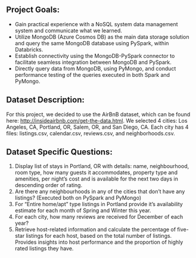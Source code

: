 ## Project Goals:
- Gain practical experience with a NoSQL system data management system and communicate what we learned.
- Utilize MongoDB (Azure Cosmos DB) as the main data storage solution and query the same MongoDB database using PySpark, within Databricks.
- Establish connectivity using the MongoDB-PySpark connector to facilitate seamless integration between MongoDB and PySpark.
- Directly query data from MongoDB, using PyMongo, and conduct performance testing of the queries executed in both Spark and PyMongo.

## Dataset Description:
For this project, we decided to use the AirBnB dataset, which can be found here: http://insideairbnb.com/get-the-data.html.
We selected 4 cities: Los Angeles, CA, Portland, OR, Salem, OR, and San Diego, CA. Each city has 4 files: listings.csv, calendar.csv, reviews.csv, and neighborhoods.csv.

## Dataset Specific Questions:
1) Display list of stays in Portland, OR with details: name, neighbourhood, room type, how many guests it accommodates, property type and amenities, per night’s cost and is available for the next two days in descending order of rating.
2) Are there any neighbourhoods in any of the cities that don’t have any listings? (Executed both on PySpark and PyMongo)
3) For “Entire home/apt” type listings in Portland provide it’s availability estimate for each month of Spring and Winter this year.
4) For each city, how many reviews are received for December of each year?
5) Retrieve host-related information and calculate the percentage of five-star listings for each host, based on the total number of listings. Provides insights into host performance and the proportion of highly rated listings they have.
